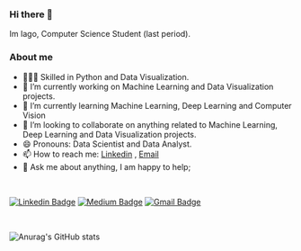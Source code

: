 ### Hi there 👋

Im Iago, Computer Science Student (last period).

### About me
- 👨🏼‍💻 Skilled in Python and Data Visualization.
- 🔭 I’m currently working on Machine Learning and Data Visualization projects.
- 🌱 I’m currently learning Machine Learning, Deep Learning and Computer Vision
- 🤝 I’m looking to collaborate on anything related to Machine Learning, Deep Learning and Data Visualization projects.
- 😄 Pronouns: Data Scientist and Data Analyst.
- 📫 How to reach me: [Linkedin](https://www.linkedin.com/in/iagoteixeira) , [Email](mailto:iago.sty@gmail.com)
- 💬 Ask me about anything, I am happy to help;

<br />

[![Linkedin Badge](https://img.shields.io/badge/-iagoit-blue?style=flat-square&logo=Linkedin&logoColor=white&link=https://www.linkedin.com/in/iagoteixeira)](https://www.linkedin.com/in/iagoteixeira)
[![Medium Badge](https://img.shields.io/badge/-@iagoitz-03a57a?style=flat-square&labelColor=000000&logo=Medium&link=https://iagoitz.medium.com/)](https://iagoitz.medium.com/)
[![Gmail Badge](https://img.shields.io/badge/-iago.sty@gmail.com-c14438?style=flat-square&logo=Gmail&logoColor=white&link=mailto:iago.sty@gmail.com)](mailto:iago.sty@gmail.com)

<br />

![Anurag's GitHub stats](https://github-readme-stats.vercel.app/api?username=iagoit&show_icons=true&theme=tokyonight)
